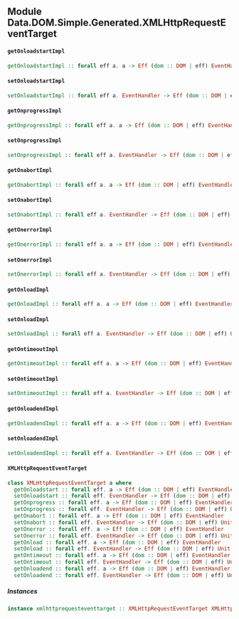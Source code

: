 ## Module Data.DOM.Simple.Generated.XMLHttpRequestEventTarget

#### `getOnloadstartImpl`

``` purescript
getOnloadstartImpl :: forall eff a. a -> Eff (dom :: DOM | eff) EventHandler
```

#### `setOnloadstartImpl`

``` purescript
setOnloadstartImpl :: forall eff a. EventHandler -> Eff (dom :: DOM | eff) Unit
```

#### `getOnprogressImpl`

``` purescript
getOnprogressImpl :: forall eff a. a -> Eff (dom :: DOM | eff) EventHandler
```

#### `setOnprogressImpl`

``` purescript
setOnprogressImpl :: forall eff a. EventHandler -> Eff (dom :: DOM | eff) Unit
```

#### `getOnabortImpl`

``` purescript
getOnabortImpl :: forall eff a. a -> Eff (dom :: DOM | eff) EventHandler
```

#### `setOnabortImpl`

``` purescript
setOnabortImpl :: forall eff a. EventHandler -> Eff (dom :: DOM | eff) Unit
```

#### `getOnerrorImpl`

``` purescript
getOnerrorImpl :: forall eff a. a -> Eff (dom :: DOM | eff) EventHandler
```

#### `setOnerrorImpl`

``` purescript
setOnerrorImpl :: forall eff a. EventHandler -> Eff (dom :: DOM | eff) Unit
```

#### `getOnloadImpl`

``` purescript
getOnloadImpl :: forall eff a. a -> Eff (dom :: DOM | eff) EventHandler
```

#### `setOnloadImpl`

``` purescript
setOnloadImpl :: forall eff a. EventHandler -> Eff (dom :: DOM | eff) Unit
```

#### `getOntimeoutImpl`

``` purescript
getOntimeoutImpl :: forall eff a. a -> Eff (dom :: DOM | eff) EventHandler
```

#### `setOntimeoutImpl`

``` purescript
setOntimeoutImpl :: forall eff a. EventHandler -> Eff (dom :: DOM | eff) Unit
```

#### `getOnloadendImpl`

``` purescript
getOnloadendImpl :: forall eff a. a -> Eff (dom :: DOM | eff) EventHandler
```

#### `setOnloadendImpl`

``` purescript
setOnloadendImpl :: forall eff a. EventHandler -> Eff (dom :: DOM | eff) Unit
```

#### `XMLHttpRequestEventTarget`

``` purescript
class XMLHttpRequestEventTarget a where
  getOnloadstart :: forall eff. a -> Eff (dom :: DOM | eff) EventHandler
  setOnloadstart :: forall eff. EventHandler -> Eff (dom :: DOM | eff) Unit
  getOnprogress :: forall eff. a -> Eff (dom :: DOM | eff) EventHandler
  setOnprogress :: forall eff. EventHandler -> Eff (dom :: DOM | eff) Unit
  getOnabort :: forall eff. a -> Eff (dom :: DOM | eff) EventHandler
  setOnabort :: forall eff. EventHandler -> Eff (dom :: DOM | eff) Unit
  getOnerror :: forall eff. a -> Eff (dom :: DOM | eff) EventHandler
  setOnerror :: forall eff. EventHandler -> Eff (dom :: DOM | eff) Unit
  getOnload :: forall eff. a -> Eff (dom :: DOM | eff) EventHandler
  setOnload :: forall eff. EventHandler -> Eff (dom :: DOM | eff) Unit
  getOntimeout :: forall eff. a -> Eff (dom :: DOM | eff) EventHandler
  setOntimeout :: forall eff. EventHandler -> Eff (dom :: DOM | eff) Unit
  getOnloadend :: forall eff. a -> Eff (dom :: DOM | eff) EventHandler
  setOnloadend :: forall eff. EventHandler -> Eff (dom :: DOM | eff) Unit
```

##### Instances
``` purescript
instance xmlhttprequesteventtarget :: XMLHttpRequestEventTarget XMLHttpRequestEventTarget
```


